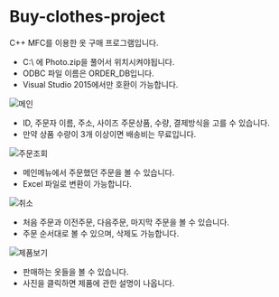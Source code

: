 # Buy-clothes-project


C++ MFC를 이용한 옷 구매 프로그램입니다.

- C:\ 에 Photo.zip을 풀어서 위치시켜야됩니다.
- ODBC 파일 이름은 ORDER_DB입니다.
- Visual Studio 2015에서만 호환이 가능합니다.




![메인](https://user-images.githubusercontent.com/45312005/167064836-cb1cd931-76b2-46bc-aac5-bd9afc7aa779.PNG)

- ID, 주문자 이름, 주소, 사이즈 주문상품, 수량, 결제방식을 고를 수 있습니다.
- 만약 상품 수량이 3개 이상이면 배송비는 무료입니다.


![주문조회](https://user-images.githubusercontent.com/45312005/167064843-23aa46b0-3b5a-4ce4-ba39-f1e3095222f9.PNG)

- 메인메뉴에서 주문했던 주문을 볼 수 있습니다.
- Excel 파일로 변환이 가능합니다.

![취소](https://user-images.githubusercontent.com/45312005/167064850-ecae5dc3-0f79-4b1f-b5e1-8465e64567ed.PNG)

- 처음 주문과 이전주문, 다음주문, 마지막 주문을 볼 수 있습니다.
- 주문 순서대로 볼 수 있으며, 삭제도 가능합니다.

![제품보기](https://user-images.githubusercontent.com/45312005/167064858-8c19d59a-9041-4e34-85b9-8f76d5819ef9.PNG)

- 판매하는 옷들을 볼 수 있습니다.
- 사진을 클릭하면 제품에 관한 설명이 나옵니다.

